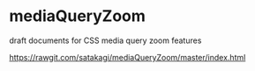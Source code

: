 # mediaQueryZoom
draft documents for CSS media query zoom features

https://rawgit.com/satakagi/mediaQueryZoom/master/index.html
